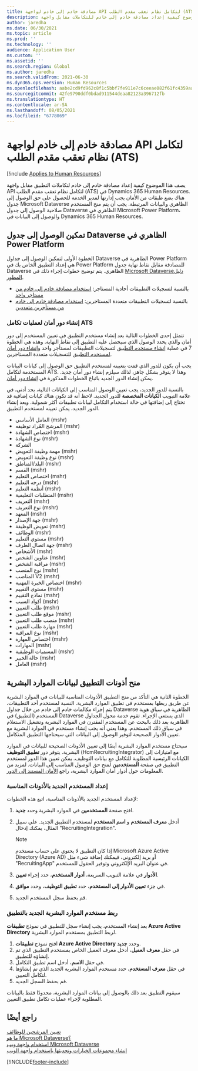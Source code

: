 ```yaml
---
title: مصادقة خادم إلى خادم لواجهة API لتكامل نظام تعقب مقدم الطلب‬ (ATS)
description: يصف هذا الموضوع كيفية إعداد مصادقة خادم إلى خادم للتكاملات مقابل واجهة API لتكامل نظام تعقب مقدم الطلب‬ (ATS) في Dynamics 365 Human Resources.
author: jaredha
ms.date: 06/30/2021
ms.topic: article
ms.prod: ''
ms.technology: ''
audience: Application User
ms.custom: ''
ms.assetid: ''
ms.search.region: Global
ms.author: jaredha
ms.search.validFrom: 2021-06-30
ms.dyn365.ops.version: Human Resources
ms.openlocfilehash: aabe2cd9fd962c8f1c5bbf7fe911e7c6ceeae082f61fc4359aaf7bf197531eff
ms.sourcegitcommit: 42fe9790ddf0bdad911544deaa82123a396712fb
ms.translationtype: HT
ms.contentlocale: ar-SA
ms.lasthandoff: 08/05/2021
ms.locfileid: "6778069"
---
```

# <a name="server-to-server-authentication-for-the-ats-integration-api"></a>مصادقة خادم إلى خادم لواجهة API لتكامل نظام تعقب مقدم الطلب‬ (ATS)

[!include [Applies to Human Resources](../includes/applies-to-hr.md)]

يصف هذا الموضوع كيفية إعداد مصادقة خادم إلى خادم لتكاملات التطبيق مقابل واجهة API لتكامل نظام تعقب مقدم الطلب‬ (ATS) في Dynamics 365 Human Resources. هناك بضع طبقات من الأمان يجب إدارتها لمدير الخدمة للحصول على حق الوصول إلى جدول Microsoft Dataverse الظاهري والبيانات المرتبطة. يجب أن يتم منح المستخدم صلاحية الوصول إلى جدول Dataverse الظاهري في Microsoft Power Platform، والوصول إلى البيانات في Dynamics 365 Human Resources.

## <a name="enable-access-to-dataverse-virtual-tables-in-power-platform"></a>تمكين الوصول إلى جدول Dataverse الظاهري في Power Platform

الخطوة الأولى لتمكين الوصول إلى جداول Dataverse الظاهرية في Power Platform هي إعداد التطبيق الخاص بك في Power Platform للمصادقة مقابل نقاط نهاية جدول Dataverse الظاهري. يتم توضيح خطوات إجراء ذلك في [Microsoft Dataverseدليل المطور](/powerapps/developer/data-platform).

  - بالنسبة لتسجيلات التطبيقات أحادية المستاجر: [استخدام مصادقة خادم إلى خادم من مستاجر واحد](/powerapps/developer/data-platform/use-single-tenant-server-server-authentication)
  - بالنسبة لتسجيلات التطبيقات متعددة المستاجرين: [استخدام مصادقة خادم إلى خادم من مستأجرين متعددين](/powerapps/developer/data-platform/use-multi-tenant-server-server-authentication)

### <a name="creating-a-security-role-for-ats-integrations"></a>إنشاء دور أمان لعمليات تكامل ATS

تتمثل إحدى الخطوات التالية بعد إنشاء مستخدم التطبيق في تعيين المستخدم إلى دور أمان والذي يحدد الوصول الذي سيحصل عليه التطبيق إلى نقاط النهاية. وهذه هي الخطوة 7 في عملية [إنشاء مستخدم التطبيق](/powerapps/developer/data-platform/use-single-tenant-server-server-authentication#application-user-creation) لتسجيلات التطبيقات لمستأجر واحد و[إنشاء دور أمان لمستخدم التطبيق](/powerapps/developer/data-platform/use-multi-tenant-server-server-authentication#create-a-security-role-for-the-application-user) للتسجيلات متعددة المستاجرين. 

يجب أن يكون للدور الذي قمت بتعيينه لمستخدم التطبيق حق الوصول إلى كيانات البيانات المستخدمة لتكامل ATS. وهذا لا يتوفر بشكل جاهز، لذلك سيلزم إنشاء دور أمان جديد. يمكن إنشاء الدور الجديد باتباع الخطوات المذكورة في [إنشاء دور أمان](/power-platform/admin/create-edit-security-role#create-a-security-role).

بالنسبة للدور الجديد، يجب تعيين الوصول المناسب إلى الكيانات التالية، بحد أدنى، في علامة التبويب **الكيانات المخصصة** للدور الجديد. لاحظ أنه قد تكون هناك كيانات إضافية قد تحتاج إلى إضافتها في حالة استخدام التكامل لبيانات تطبيقات أكثر شمولية. وبعد إنشاء الدور الجديد، يمكن تعيينه لمستخدم التطبيق.

  - العامل الأساسي (mshr)
  - المرشح المُراد توظيفه (mshr)
  - اختصاص الشهادة (mshr)
  - نوع الشهادة (mshr)
  - الشركة
  - مهمة وظيفة التعويض (mshr)
  - نوع وظيفة التعويض (mshr)
  - البلد/المناطق (mshr)
  - القسم (mshr)
  - اختصاص التعليم (mshr)
  - درجه التعليم (mshr)
  - أنظمة التعليم (mshr)
  - المتطلبات التعليمية (mshr)
  - التعريف (mshr)
  - نوع التعريف (mshr)
  - المعهد (mshr)
  - جهة الإصدار (mshr)
  - تعويض الوظيفة (mshr)
  - الوظائف (mshr)
  - مستوي التعليم (mshr)
  - جهة اتصال الطرف (mshr)
  - الأشخاص (mshr)
  - عناوين الشخص (mshr)
  - مراقبة الشخص (mshr)
  - نوع المنصب (mshr)
  - المناصب V2 (mshr)
  - اختصاص الخبرة المهنية (mshr)
  - مستوى التقييم (mshr)
  - نماذج التقييم (mshr)
  - أكواد السبب (mshr)
  - طلب التعيين (mshr)
  - موقع طلب التعيين (mshr)
  - منصب طلب التعيين (mshr)
  - مهارة طلب التعيين (mshr)
  - نوع المراقبة (mshr)
  - اختصاص المهارة (mshr)
  - المهارات (mshr)
  - المسميات الوظيفية (mshr)
  - حالة الخبير (mshr)
  - العامل (mshr)

## <a name="granting-application-permissions-to-human-resources-data"></a>منح أذونات التطبيق لبيانات الموارد البشرية

الخطوة الثانية هي التأكد من منح التطبيق الأذونات المناسبة للبيانات في الموارد البشرية عن طريق ربطها بمستخدم في تطبيق الموارد البشرية. النسبة لمستخدم أحد التطبيقات، يتم إجراء مكالمات خادم إلى خادم من خلال جداول Dataverse الظاهرية في سياق هوية المستخدم (التطبيق) في Dataverse الذي يستعي الإجراء. تقوم خدمة محول الجداول الظاهرية بعد ذلك بالبحث عن المستخدم المقترن في الموارد البشرية وتشغيل الاستعلام في سياق ذلك المستخدم. وهذا يعني أنه يجب إنشاء مستخدم في الموارد البشرية مع تعيين الأدوار الصحيحة لتوفير الوصول إلى البيانات التي سيحتاجها التطبيق المتكامل.

سيحتاج مستخدم الموارد البشرية أيضًا إلى تعيين الأذونات الصحيحة للبيانات في الموارد البشرية. يتوفر دور **تطبيق التوظيف** (HcmRecruitingIntegrator) مع امتيازات إلى الكيانات الرئيسية المطلوبة للتكامل مع بيانات التوظيف. يمكن تعيين هذا الدور لمستخدم التطبيق في صفحة **المستخدمين** لمنح حق الوصول المناسب إلى البيانات. لمزيد من المعلومات حول أدوار أمان الموارد البشرية، راجع [الأمان المستند إلى الدور](/fin-ops-core/dev-itpro/sysadmin/role-based-security).

### <a name="set-up-the-new-user-with-appropriate-permissions"></a>إعداد المستخدم الجديد بالأذونات المناسبة

لإعداد المستخدم الجديد بالأذونات المناسبة، اتبع هذه الخطوات:

  1. افتح صفحة **المستخدمين** في الموارد البشرية وحدد **جديد**.
  2. أدخل **معرف المستخدم** و **اسم المستخدم** لمستخدم التطبيق الجديد. على سبيل المثال، يمكنك إدخال "RecruitingIntegration".

      > [!NOTE]
      > إذا كان التطبيق لا يحتوي على حساب مستخدم Microsoft Azure Active Directory (Azure AD) أو بريد إلكتروني، فيمكنك إضافة شيء مثل "RecruitingApp" في عنوان البريد الإلكتروني وتوفير الحقول للمستخدم.

  3. في علامة التبويب السريعة، **أدوار المستخدم**، حدد إجراء **تعيين‏‎ الأدوار**.
  4. في جزء **تعيين الأدوار إلى المستخدم**، حدد **تطبيق التوظيف**، وحدد **موافق**.
  5. قم بحفظ سجل المستخدم الجديد.

### <a name="link-the-new-human-resources-user-to-the-application"></a>ربط مستخدم الموارد البشرية الجديد بالتطبيق

بعد إنشاء المستخدم، يجب إنشاء سجل للتطبيق في نموذج **تطبيقات Azure Active Directory** لربط التطبيق بمستخدم الموارد البشرية.

  1. افتح نموذج **تطبيقات Azure Active Directory** وحدد **جديد**.
  2. في حقل **معرف العميل**، أدخل معرف العميل الخاص بمستخدم التطبيق الذي تم إنشاؤه للتطبيق.
  3. في حقل **الاسم**، أدخل اسم تطبيق التكامل.
  4. في حقل **معرف المستخدم**، حدد مستخدم الموارد البشرية الجديد الذي تم إنشاؤها لتكامل التعيين.
  5. قم بحفظ السجل الجديد.

سيقوم التطبيق بعد ذلك بالوصول إلى بيانات الموارد البشرية، محدودًا فقط بالبيانات المطلوبة لإجراء عمليات تكامل تطبيق التعيين.

## <a name="see-also"></a>راجع أيضًا

[تعيين المرشحين للوظائف](hr-personnel-recruit.md)<br>
[ما هو Microsoft Dataverse؟](/powerapps/maker/data-platform/data-platform-intro)<br>
[استخدام واجهة ويب Microsoft Dataverse](/powerapps/developer/data-platform/webapi/overview)<br>
[إنشاء مجموعات الخيارات وتحديثها باستخدام واجهة الويب](/powerapps/developer/data-platform/webapi/create-update-optionsets)<br>

[!INCLUDE[footer-include](../includes/footer-banner.md)]
